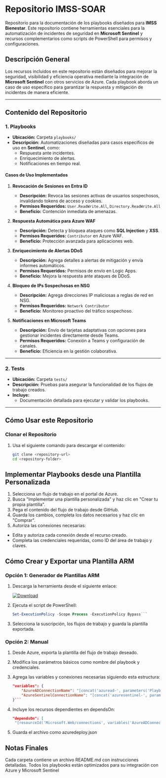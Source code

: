 # Repositorio **IMSS-SOAR**

Repositorio para la documentación de los playbooks diseñados para **IMSS Bienestar**. Este repositorio contiene herramientas esenciales para la automatización de incidentes de seguridad en **Microsoft Sentinel** y recursos complementarios como scripts de PowerShell para permisos y configuraciones.

## **Descripción General**

Los recursos incluidos en este repositorio están diseñados para mejorar la seguridad, visibilidad y eficiencia operativa mediante la integración de **Microsoft Sentinel** con otros servicios de Azure. Cada playbook aborda un caso de uso específico para garantizar la respuesta y mitigación de incidentes de manera eficiente.

---

## **Contenido del Repositorio**

### 1. **Playbooks**
- **Ubicación:** Carpeta `playbooks/`
- **Descripción:** Automatizaciones diseñadas para casos específicos de uso en **Sentinel**, como:
  - Respuesta ante incidentes.
  - Enriquecimiento de alertas.
  - Notificaciones en tiempo real.

#### **Casos de Uso Implementados**
1. **Revocación de Sesiones en Entra ID**
   - **Descripción:** Revoca las sesiones activas de usuarios sospechosos, invalidando tokens de acceso y cookies.
   - **Permisos Requeridos:** `User.ReadWrite.All`, `Directory.ReadWrite.All`
   - **Beneficio:** Contención inmediata de amenazas.

2. **Respuesta Automática para Azure WAF**
   - **Descripción:** Detecta y bloquea ataques como **SQL Injection** y **XSS**.
   - **Permisos Requeridos:** `Contributor` en Azure WAF.
   - **Beneficio:** Protección avanzada para aplicaciones web.

3. **Enriquecimiento de Alertas DDoS**
   - **Descripción:** Agrega detalles a alertas de mitigación y envía informes automáticos.
   - **Permisos Requeridos:** Permisos de envío en Logic Apps.
   - **Beneficio:** Mejora la respuesta ante ataques de DDoS.

4. **Bloqueo de IPs Sospechosas en NSG**
   - **Descripción:** Agrega direcciones IP maliciosas a reglas de red en NSG.
   - **Permisos Requeridos:** `Network Contributor`
   - **Beneficio:** Monitoreo proactivo del tráfico sospechoso.

5. **Notificaciones en Microsoft Teams**
   - **Descripción:** Envío de tarjetas adaptativas con opciones para gestionar incidentes directamente desde Teams.
   - **Permisos Requeridos:** Conexión a Teams y configuración de canales.
   - **Beneficio:** Eficiencia en la gestión colaborativa.

---

### 2. **Tests**
- **Ubicación:** Carpeta `tests/`
- **Descripción:** Pruebas para asegurar la funcionalidad de los flujos de trabajo creados.
- **Incluye:**
  - Documentación detallada para ejecutar y validar los playbooks.

---

## **Cómo Usar este Repositorio**

### Clonar el Repositorio
1. Usa el siguiente comando para descargar el contenido:
   ```bash
   git clone <repository-url>
   cd <repository-folder>

## Implementar Playbooks desde una Plantilla Personalizada
1. Selecciona un flujo de trabajo en el portal de Azure.
2. Busca "Implementar una plantilla personalizada" y haz clic en "Crear tu propia plantilla".
3. Pega el contenido del flujo de trabajo desde GitHub.
4. Guarda los cambios, completa los datos necesarios y haz clic en "Comprar".
5. Autoriza las conexiones necesarias:
* Edita y autoriza cada conexión desde el recurso creado.
* Completa las credenciales requeridas, como ID del área de trabajo y claves.

## **Cómo Crear y Exportar una Plantilla ARM**

### **Opción 1: Generador de Plantillas ARM**
1. Descarga la herramienta desde el siguiente enlace:

   [![Download](./src/Download.png)](https://aka.ms/Playbook-ARM-Template-Generator)

2. Ejecuta el script de PowerShell:
   ```powershell
   Set-ExecutionPolicy -Scope Process -ExecutionPolicy Bypass```
3. Selecciona la suscripción, los flujos de trabajo y guarda la plantilla exportada.

### **Opción 2: Manual**

1. Desde Azure, exporta la plantilla del flujo de trabajo deseado.
2. Modifica los parámetros básicos como nombre del playbook y credenciales.
3. Agrega las variables y conexiones necesarias siguiendo esta estructura:

   ```json
   "variables": {
       "AzureADConnectionName": "[concat('azuread-', parameters('PlaybookName'))]",
       "AzureSentinelConnectionName": "[concat('azuresentinel-', parameters('PlaybookName'))]"
   }```
4. Incluye los recursos dependientes en dependsOn:
   ```json
   "dependsOn": [
    "[resourceId('Microsoft.Web/connections', variables('AzureADConnectionName'))]"]```
5. Guarda el archivo como azuredeploy.json

## Notas Finales
Cada carpeta contiene un archivo README.md con instrucciones detalladas.
Todos los playbooks están optimizados para su integración con Azure y Microsoft Sentinel


